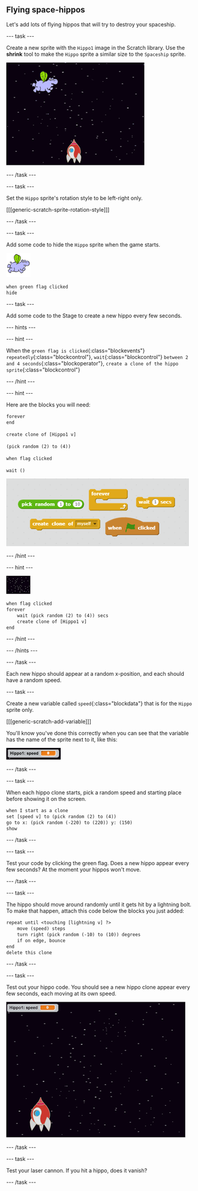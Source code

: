 ## Flying space-hippos

Let's add lots of flying hippos that will try to destroy your spaceship.

--- task ---

Create a new sprite with the `Hippo1` image in the Scratch library. Use the **shrink** tool to make the `Hippo` sprite a similar size to the `Spaceship` sprite.

![screenshot](images/invaders-hippo.png)

--- /task ---

--- task ---

Set the `Hippo` sprite's rotation style to be left-right only.

[[[generic-scratch-sprite-rotation-style]]]

--- /task ---

--- task ---

Add some code to hide the `Hippo` sprite when the game starts.

![hippo sprite](images/hippo-sprite.png)

```blocks
when green flag clicked
hide
```

--- task ---

Add some code to the Stage to create a new hippo every few seconds.

--- hints ---

--- hint ---

When the `green flag is clicked`{:class="blockevents"} `repeatedly`{:class="blockcontrol"}, `wait`{:class="blockcontrol"} `between 2 and 4 seconds`{:class="blockoperator"}, `create a clone of the hippo sprite`{:class="blockcontrol"}

--- /hint ---

--- hint ---

Here are the blocks you will need:

```blocks
forever
end

create clone of [Hippo1 v]

(pick random (2) to (4))

when flag clicked

wait ()
```

![Clone hippo hint](images/clone-hippo-hint.png)

--- /hint ---

--- hint ---

![stage sprite](images/stage-sprite.png)

```blocks
when flag clicked
forever
	wait (pick random (2) to (4)) secs
	create clone of [Hippo1 v]
end
```

--- /hint ---

--- /hints ---

--- /task ---

Each new hippo should appear at a random x-position, and each should have a random speed.

--- task ---

Create a new variable called `speed`{:class="blockdata"} that is for the `Hippo` sprite only.

[[[generic-scratch-add-variable]]]

You'll know you've done this correctly when you can see that the variable has the name of the sprite next to it, like this:

![screenshot](images/invaders-var-test.png)

--- /task ---

--- task ---

When each hippo clone starts, pick a random speed and starting place before showing it on the screen.

```blocks
when I start as a clone
set [speed v] to (pick random (2) to (4))
go to x: (pick random (-220) to (220)) y: (150)
show
```

--- /task ---

--- task ---

Test your code by clicking the green flag. Does a new hippo appear every few seconds? At the moment your hippos won't move.

--- /task ---

--- task ---

The hippo should move around randomly until it gets hit by a lightning bolt. To make that happen, attach this code below the blocks you just added:

```blocks
repeat until <touching [lightning v] ?>
	move (speed) steps
	turn right (pick random (-10) to (10)) degrees
	if on edge, bounce
end
delete this clone
```

--- /task ---

--- task ---

Test out your hippo code. You should see a new hippo clone appear every few seconds, each moving at its own speed.

![screenshot](images/hippo-clones.gif)

--- /task ---

--- task ---

Test your laser cannon. If you hit a hippo, does it vanish?

--- /task ---

